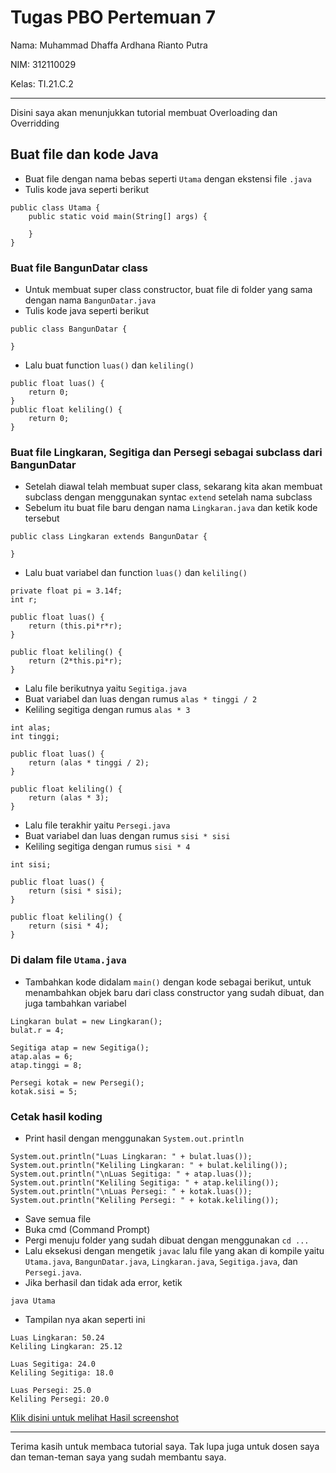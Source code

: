# Tugas PBO Pertemuan 7

Nama: Muhammad Dhaffa Ardhana Rianto Putra

NIM: 312110029

Kelas: TI.21.C.2

---

Disini saya akan menunjukkan tutorial membuat Overloading dan Overridding

## Buat file dan kode Java

- Buat file dengan nama bebas seperti `Utama` dengan ekstensi file `.java`
- Tulis kode java seperti berikut

```
public class Utama {
	public static void main(String[] args) {
	
	}
}
```

### Buat file BangunDatar class

- Untuk membuat super class constructor, buat file di folder yang sama dengan nama `BangunDatar.java`
- Tulis kode java seperti berikut

```
public class BangunDatar {
	
}
```

- Lalu buat function `luas()` dan `keliling()` 

```
public float luas() {
	return 0;
}
public float keliling() {
	return 0;
}
```

### Buat file Lingkaran, Segitiga dan Persegi sebagai subclass dari BangunDatar

- Setelah diawal telah membuat super class, sekarang kita akan membuat subclass dengan menggunakan syntac `extend` setelah nama subclass
- Sebelum itu buat file baru dengan nama `Lingkaran.java` dan ketik kode tersebut


```
public class Lingkaran extends BangunDatar { 

}
```

- Lalu buat variabel dan function `luas()` dan `keliling()`


```
private float pi = 3.14f;
int r;

public float luas() {
	return (this.pi*r*r);
}

public float keliling() {
	return (2*this.pi*r);
}
```

- Lalu file berikutnya yaitu `Segitiga.java`
- Buat variabel dan luas dengan rumus `alas * tinggi / 2`
- Keliling segitiga dengan rumus `alas * 3`

```
int alas;
int tinggi;

public float luas() {
	return (alas * tinggi / 2);
}

public float keliling() {
	return (alas * 3);
}
```

- Lalu file terakhir yaitu `Persegi.java`
- Buat variabel dan luas dengan rumus `sisi * sisi`
- Keliling segitiga dengan rumus `sisi * 4`

```
int sisi;

public float luas() {
	return (sisi * sisi);
}

public float keliling() {
	return (sisi * 4);
}
```

### Di dalam file `Utama.java`

- Tambahkan kode didalam `main()` dengan kode sebagai berikut, untuk menambahkan objek baru dari class constructor yang sudah dibuat, dan juga tambahkan variabel

```
Lingkaran bulat = new Lingkaran();
bulat.r = 4;

Segitiga atap = new Segitiga();
atap.alas = 6;
atap.tinggi = 8;

Persegi kotak = new Persegi();
kotak.sisi = 5;
```

### Cetak hasil koding

- Print hasil dengan menggunakan `System.out.println`

```
System.out.println("Luas Lingkaran: " + bulat.luas());
System.out.println("Keliling Lingkaran: " + bulat.keliling());
System.out.println("\nLuas Segitiga: " + atap.luas());
System.out.println("Keliling Segitiga: " + atap.keliling());
System.out.println("\nLuas Persegi: " + kotak.luas());
System.out.println("Keliling Persegi: " + kotak.keliling());
```

- Save semua file
- Buka cmd (Command Prompt)
- Pergi menuju folder yang sudah dibuat dengan menggunakan `cd ...`
- Lalu eksekusi dengan mengetik `javac` lalu file yang akan di kompile yaitu `Utama.java`, `BangunDatar.java`, `Lingkaran.java`, `Segitiga.java`, dan `Persegi.java`.
- Jika berhasil dan tidak ada error, ketik

```
java Utama
```

- Tampilan nya akan seperti ini

```
Luas Lingkaran: 50.24
Keliling Lingkaran: 25.12

Luas Segitiga: 24.0
Keliling Segitiga: 18.0

Luas Persegi: 25.0
Keliling Persegi: 20.0
```

[Klik disini untuk melihat Hasil screenshot](https://raw.githubusercontent.com/dhaffaardhana2002/praktikum4/master/img/screenshot.png)

___
Terima kasih untuk membaca tutorial saya. Tak lupa juga untuk dosen saya dan teman-teman saya yang sudah membantu saya.
